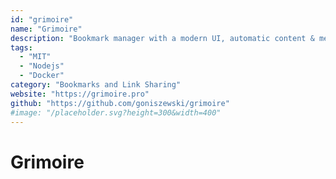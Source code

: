 ```yaml
---
id: "grimoire"
name: "Grimoire"
description: "Bookmark manager with a modern UI, automatic content & metadata extraction, categorization, filtering, and more. It has fully documented REST API, and Docker image for easy deployment."
tags:
  - "MIT"
  - "Nodejs"
  - "Docker"
category: "Bookmarks and Link Sharing"
website: "https://grimoire.pro"
github: "https://github.com/goniszewski/grimoire"
#image: "/placeholder.svg?height=300&width=400"
---
```


# Grimoire
